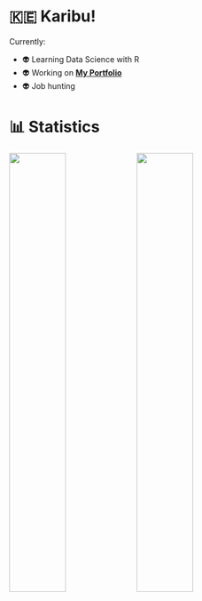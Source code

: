 # 🇰🇪 Karibu!

<!--
**lynnagidza/lynnagidza** is a ✨ _special_ ✨ repository because its `README.md` (this file) appears on your GitHub profile.

Here are some ideas to get you started:

- 🔭 I’m currently working on ...
- 🌱 I’m currently learning ...
- 👯 I’m looking to collaborate on ...
- 🤔 I’m looking for help with ...
- 💬 Ask me about ...
- 📫 How to reach me: ...
- 😄 Pronouns: ...
- ⚡ Fun fact: ...
-->

Currently:
- 👽 Learning Data Science with R
- 👽 Working on **[My Portfolio](https://lynnagidza.github.io/portfolio/index.html)**
- 👽 Job hunting

# 📊 Statistics
<img align="left" width="45%" src="https://github-readme-stats.vercel.app/api/top-langs/?username=lynnagidza&layout=compact&theme=gruvbox_light" />
<img align="left" width="45%" src="https://github-readme-stats.vercel.app/api?username=lynnagidza&count_private=true&show_icons=true&theme=gruvbox_light" />





